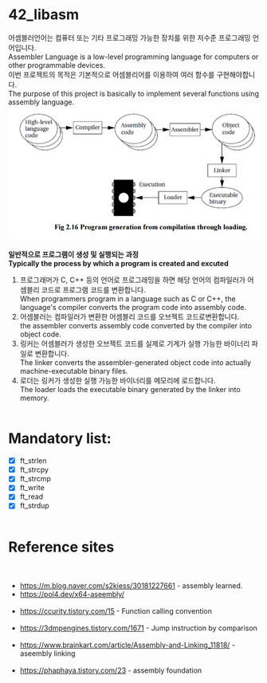 # 42_libasm<br>
어셈블러언어는 컴퓨터 또는 기타 프로그래밍 가능한 장치를 위한 저수준 프로그래밍 언어입니다.<br>
Assembler Language is a low-level programming language for computers or other programmable devices.<br>
이번 프로젝트의 목적은 기본적으로 어셈블리어를 이용하여 여러 함수를 구현해야합니다.<br>
The purpose of this project is basically to implement several functions using assembly language.<br>
<img src = "assembly.jpg" width="600"><br><br>
**일반적으로 프로그램이 생성 및 실행되는 과정**<br>
**Typically the process by which a program is created and excuted**<br>
1. 프로그래머가 C, C++ 등의 언어로 프로그래밍을 하면 해당 언어의 컴파일러가 어셈블리 코드로 프로그램 코드를 변환합니다.<br>
When programmers program in a language such as C or C++, the language's compiler converts the program code into assembly code.<br>
2. 어셈블러는 컴파일러가 변환한 어셈블리 코드를 오브젝트 코드로변환합니다.<br>
the assembler converts assembly code converted by the compiler into object code.<br>
3. 링커는 어셈블러가 생성한 오브젝트 코드를 실제로 기계가 실행 가능한 바이너리 파일로 변환합니다.<br>
The linker converts the assembler-generated object code into actually machine-executable binary files.<br>
4. 로더는 링커가 생성한 실행 가능한 바이너리를 메모리에 로드합니다.<br>
The loader loads the executable binary generated by the linker into memory.<br><br>
# Mandatory list:<br>
- [x] ft_strlen<br>
- [x] ft_strcpy<br>
- [x] ft_strcmp<br>
- [x] ft_write<br>
- [x] ft_read<br>
- [x] ft_strdup<br><br>
# Reference sites<br><br>
- <https://m.blog.naver.com/s2kiess/30181227661> - assembly learned.<br>
- <https://pol4.dev/x64-aseembly/><br><br>
- <https://ccurity.tistory.com/15> - Function calling convention<br><br>
- <https://3dmpengines.tistory.com/1671> - Jump instruction by comparison<br><br>
- <https://www.brainkart.com/article/Assembly-and-Linking_11818/> -aseembly linking<br><br>
- <https://phaphaya.tistory.com/23> - assembly foundation<br><br>
